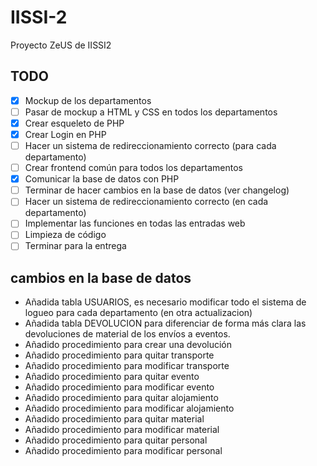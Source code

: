 # IISSI-2
Proyecto ZeUS de IISSI2

## TODO

- [x] Mockup de los departamentos
- [ ] Pasar de mockup a HTML y CSS en todos los departamentos
- [x] Crear esqueleto de PHP
- [x] Crear Login en PHP
- [ ] Hacer un sistema de redireccionamiento correcto (para cada departamento)
- [ ] Crear frontend común para todos los departamentos 
- [x] Comunicar la base de datos con PHP
- [ ] Terminar de hacer cambios en la base de datos (ver changelog)
- [ ] Hacer un sistema de redireccionamiento correcto (en cada departamento)
- [ ] Implementar las funciones en todas las entradas web
- [ ] Limpieza de código
- [ ] Terminar para la entrega

## cambios en la base de datos
- Añadida tabla USUARIOS, es necesario modificar todo el sistema de logueo para cada departamento (en otra actualizacion)
- Añadida tabla DEVOLUCION para diferenciar de forma más clara las devoluciones de material de los envíos a eventos.
- Añadido procedimiento para crear una devolución
- Añadido procedimiento para quitar transporte
- Añadido procedimiento para modificar transporte
- Añadido procedimiento para quitar evento
- Añadido procedimiento para modificar evento
- Añadido procedimiento para quitar alojamiento
- Añadido procedimiento para modificar alojamiento
- Añadido procedimiento para quitar material
- Añadido procedimiento para modificar material
- Añadido procedimiento para quitar personal
- Añadido procedimiento para modificar personal
